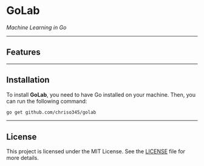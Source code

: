 # GoLab

*Machine Learning in Go*

___

## Features


---

## Installation

To install **GoLab**, you need to have Go installed on your machine. Then, you can run the following command:

```bash
go get github.com/chriso345/golab
```

___

## License

This project is licensed under the MIT License. See the [LICENSE](LICENSE) file for more details.